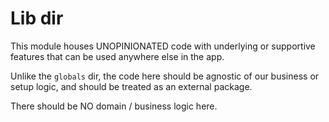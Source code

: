 # Lib dir

This module houses UNOPINIONATED code with underlying or supportive features that can be used
anywhere else in the app.

Unlike the `globals` dir, the code here should be agnostic of our business or setup logic,
and should be treated as an external package.

There should be NO domain / business logic here.
